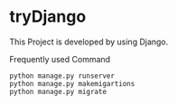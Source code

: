 # tryDjango
This Project is developed by using Django.

Frequently used Command
```
python manage.py runserver
python manage.py makemigartions
python manage.py migrate
```

